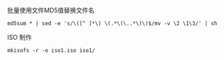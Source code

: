 批量使用文件MD5值替换文件名

```shell
md5sum * | sed -e 's/\([^ ]*\) \(.*\(\..*\)\)$/mv -v \2 \1\3/' | sh
```

ISO 制作
```shell
mkisofs -r -o iso1.iso iso1/
```